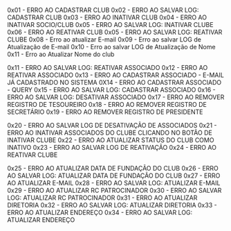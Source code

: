 

0x01 - ERRO AO CADASTRAR CLUB
0x02 - ERRO AO SALVAR LOG: CADASTRAR CLUB
0x03 - ERRO AO INATIVAR CLUB
0x04 - ERRO AO INATIVAR SOCIO/CLUB
0x05 - ERRO AO SALVAR LOG: INATIVAR CLUBE
0x06 - ERRO AO REATIVAR CLUB
0x05 - ERRO AO SALVAR LOG: REATIVAR CLUBE
0x08 - Erro ao atualizar E-mail
0x09 - Erro ao salvar LOG de Atualização de E-mail
0x10 - Erro ao salvar LOG de Atualização de Nome
0x11 - Erro ao Atualizar Nome do club






0x11 - ERRO AO SALVAR LOG: REATIVAR ASSOCIADO
0x12 - ERRO AO REATIVAR ASSOCIADO
0x13 - ERRO AO CADASTRAR ASSOCIADO - E-MAIL JÁ CADASTRADO NO SISTEMA
0X14 - ERRO AO CADASTRAR ASSOCIADO - QUERY
0x15 - ERRO AO SALVAR LOG: CADASTRAR ASSOCIADO
0x16 - ERRO AO SALVAR LOG: DESATIVAR ASSOCIADO
0x17 - ERRO AO REMOVER REGISTRO DE TESOUREIRO
0x18 - ERRO AO REMOVER REGISTRO DE SECRETÁRIO
0x19 - ERRO AO REMOVER REGISTRO DE PRESIDENTE


0x20 - ERRO AO SALVAR LOG DE DESATIVAÇÃO DE ASSOCIADOS
0x21 - ERRO AO INATIVAR ASSOCIADOS DO CLUBE CLICANDO NO BOTÃO DE INATIVAR CLUBE
0x22 - ERRO AO ATUALIZAR STATUS DO CLUB COMO INATIVO
0x23 - ERRO AO SALVAR LOG DE REATIVAÇÃO
0x24 - ERRO AO REATIVAR CLUBE

0x25 - ERRO AO ATUALIZAR DATA DE FUNDAÇÃO DO CLUB
0x26 - ERRO AO SALVAR LOG: ATUALIZAR DATA DE FUNDAÇÃO DO CLUB
0x27 - ERRO AO ATUALIZAR E-MAIL
0x28 - ERRO AO SALVAR LOG: ATUALIZAR E-MAIL
0x29 - ERRO AO ATUALIZAR RC PATROCINADOR
0x30 - ERRO AO SALVAR LOG: ATUALIZAR RC PATROCINADOR
0x31 - ERRO AO ATUALIZAR DIRETORIA
0x32 - ERRO AO SALVAR LOG: ATUALIZAR DIRETORIA
0x33 - ERRO AO ATUALIZAR ENDEREÇO
0x34 - ERRO AO SALVAR LOG: ATUALIZAR ENDEREÇO
